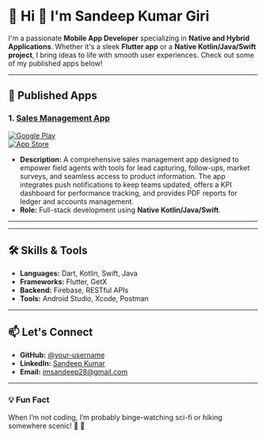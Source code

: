 # 📱 Hi 👋 I'm Sandeep Kumar Giri

I'm a passionate **Mobile App Developer** specializing in **Native and Hybrid Applications**. Whether it's a sleek **Flutter app** or a **Native Kotlin/Java/Swift project**, I bring ideas to life with smooth user experiences. Check out some of my published apps below!

---

## 🚀 Published Apps

### 1. [Sales Management App](https://play.google.com/store/apps/details?id=com.edominer.expandsales)  
[![Google Play](https://img.shields.io/badge/Google_Play-Download-blue)](https://play.google.com/store/apps/details?id=com.edominer.expandsales)  
[![App Store](https://img.shields.io/badge/App_Store-Download-green)](https://apps.apple.com/in/app/expand-sales/id1623785250)

- **Description:** A comprehensive sales management app designed to empower field agents with tools for lead capturing, follow-ups, market surveys, and seamless access to product information. The app integrates push notifications to keep teams updated, offers a KPI dashboard for performance tracking, and provides PDF reports for ledger and accounts management.
- **Role:** Full-stack development using **Native Kotlin/Java/Swift**. 

---



---

## 🛠️ Skills & Tools
- **Languages:** Dart, Kotlin, Swift, Java  
- **Frameworks:** Flutter, GetX  
- **Backend:** Firebase, RESTful APIs  
- **Tools:** Android Studio, Xcode, Postman  

---

## 📫 Let's Connect
- **GitHub:** [@your-username](https://github.com/sandeepkumar2609)  
- **LinkedIn:** [Sandeep Kumar](www.linkedin.com/in/sandeep-kumar-71b48978)  
- **Email:** imsandeep28@gmail.com

---

### 💡 Fun Fact
When I’m not coding, I’m probably binge-watching sci-fi or hiking somewhere scenic! 🌲 🚀
